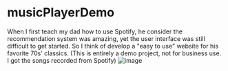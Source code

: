 # musicPlayerDemo
When I first teach my dad how to use Spotify, he consider the recommendation system was amazing, yet the user interface was still difficult to get started. So I think of develop a "easy to use" website for his favorite 70s' classics.
(This is entirely a demo project, not for business use. I got the songs recorded from Spotify)
![image](https://user-images.githubusercontent.com/50360301/126287122-8b067a48-e844-4310-a50b-f66b7bc1e9c5.png)
